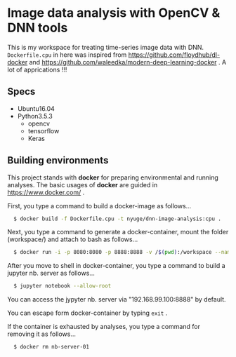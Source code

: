 Image data analysis with OpenCV & DNN tools
==============================

This is my workspace for treating time-series image data with DNN.
`Dockerfile.cpu` in here was inspired from
https://github.com/floydhub/dl-docker and
https://github.com/waleedka/modern-deep-learning-docker .
A lot of apprications !!!


## Specs
+ Ubuntu16.04
+ Python3.5.3
  - opencv
  - tensorflow
  - Keras


## Building environments
This project stands with __docker__ for preparing environmental and running analyses.
The basic usages of __docker__ are guided in https://www.docker.com/ .

First, you type a command to build a docker-image as follows...
```bash
  $ docker build -f Dockerfile.cpu -t nyuge/dnn-image-analysis:cpu .
```

Next, you type a command to generate a docker-container, mount the folder (workspace/) and attach to bash as follows...
```bash
  $ docker run -i -p 8080:8080 -p 8888:8888 -v /$(pwd):/workspace --name nb-server-01 -t nyuge/dnn-image-analysis:cpu bash
```

After you move to shell in docker-container, you type a command to build a jupyter nb. server as follows...
```bash
  $ jupyter notebook --allow-root
```

You can access the jypyter nb. server via "192.168.99.100:8888" by default.

You can escape form docker-container by typing `exit` .

If the container is exhausted by analyses, you type a command for removing it as follows...
```bash
  $ docker rm nb-server-01
```
